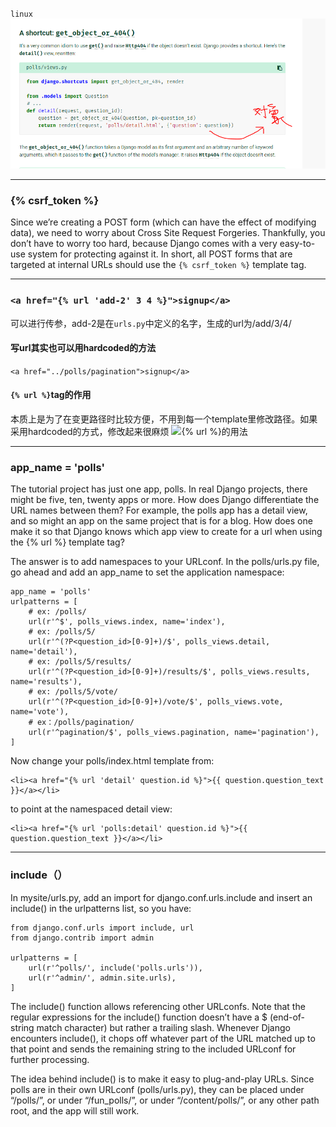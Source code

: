 `linux`
![hello](https://github.com/kanonjz/learn-python/raw/master/django/pictures/1.PNG)
***
### {% csrf_token %}
Since we’re creating a POST form (which can have the effect of modifying data), we need to worry about Cross Site Request Forgeries. Thankfully, you don’t have to worry too hard, because Django comes with a very easy-to-use system for protecting against it. In short, all POST forms that are targeted at internal URLs should use the `{% csrf_token %}` template tag.
***
### `<a href="{% url 'add-2' 3 4 %}">signup</a>`
可以进行传参，add-2是在`urls.py`中定义的名字，生成的url为/add/3/4/
#### 写url其实也可以用hardcoded的方法
`<a href="../polls/pagination">signup</a>`
#### `{% url %}`tag的作用
本质上是为了在变更路径时比较方便，不用到每一个template里修改路径。如果采用hardcoded的方式，修改起来很麻烦
![{% url %}的用法](https://docs.djangoproject.com/en/1.11/intro/tutorial03/)

***

### app_name = 'polls'
The tutorial project has just one app, polls. In real Django projects, there might be five, ten, twenty apps or more. How does Django differentiate the URL names between them? For example, the polls app has a detail view, and so might an app on the same project that is for a blog. How does one make it so that Django knows which app view to create for a url when using the {% url %} template tag?

The answer is to add namespaces to your URLconf. In the polls/urls.py file, go ahead and add an app_name to set the application namespace:
```
app_name = 'polls'
urlpatterns = [
    # ex: /polls/
    url(r'^$', polls_views.index, name='index'),
    # ex: /polls/5/
    url(r'^(?P<question_id>[0-9]+)/$', polls_views.detail, name='detail'),
    # ex: /polls/5/results/
    url(r'^(?P<question_id>[0-9]+)/results/$', polls_views.results, name='results'),
    # ex: /polls/5/vote/
    url(r'^(?P<question_id>[0-9]+)/vote/$', polls_views.vote, name='vote'),
    # ex：/polls/pagination/
    url(r'^pagination/$', polls_views.pagination, name='pagination'),
]
```
Now change your polls/index.html template from:
```
<li><a href="{% url 'detail' question.id %}">{{ question.question_text }}</a></li>
```
to point at the namespaced detail view:
```
<li><a href="{% url 'polls:detail' question.id %}">{{ question.question_text }}</a></li>
```

***

### include（）
In mysite/urls.py, add an import for django.conf.urls.include and insert an include() in the urlpatterns list, so you have:
```
from django.conf.urls import include, url
from django.contrib import admin

urlpatterns = [
    url(r'^polls/', include('polls.urls')),
    url(r'^admin/', admin.site.urls),
]
```
The include() function allows referencing other URLconfs. Note that the regular expressions for the include() function doesn’t have a $ (end-of-string match character) but rather a trailing slash. Whenever Django encounters include(), it chops off whatever part of the URL matched up to that point and sends the remaining string to the included URLconf for further processing.

The idea behind include() is to make it easy to plug-and-play URLs. Since polls are in their own URLconf (polls/urls.py), they can be placed under “/polls/”, or under “/fun_polls/”, or under “/content/polls/”, or any other path root, and the app will still work.

